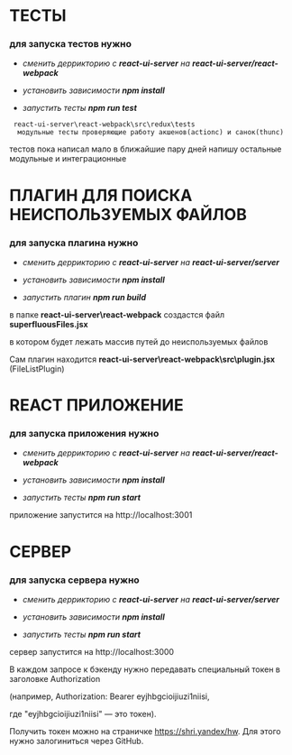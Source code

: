 # ТЕСТЫ 
 ### для запуска тестов нужно

*  *сменить деррикторию с **react-ui-server**  на **react-ui-server/react-webpack*** 

*  *установить зависимости **npm install***

* *запустить тесты **npm run test***
```
 react-ui-server\react-webpack\src\redux\tests
  модульные тесты проверяющие работу акшенов(actionc) и санок(thunc)
```

тестов пока написал мало в ближайшие пару дней напишу остальные модульные и интеграционные 


# ПЛАГИН ДЛЯ ПОИСКА НЕИСПОЛЬЗУЕМЫХ ФАЙЛОВ

### для запуска плагина нужно

*  *сменить деррикторию с **react-ui-server**  на **react-ui-server/server*** 

*  *установить зависимости **npm install***

* *запустить плагин **npm run build***

в папке  **react-ui-server\react-webpack** создастся файл **superfluousFiles.jsx**

в котором будет лежать массив путей до неиспользуемых файлов

Сам  плагин находится **react-ui-server\react-webpack\src\plugin.jsx** (FileListPlugin)


# REACT ПРИЛОЖЕНИЕ 

### для запуска приложения нужно

*  *сменить деррикторию с **react-ui-server**  на **react-ui-server/react-webpack*** 

*  *установить зависимости **npm install***

*  *запустить тесты **npm run start*** 

приложение запустится на http://localhost:3001


# СЕРВЕР

### для запуска сервера нужно

*  *сменить деррикторию с **react-ui-server**  на **react-ui-server/server*** 

*  *установить зависимости **npm install***

*  *запустить тесты **npm run start*** 

сервер запустится на http://localhost:3000


В каждом запросе к бэкенду нужно передавать специальный токен в заголовке Authorization 

(например, Authorization: Bearer eyjhbgcioijiuzi1niisi,


 где "eyjhbgcioijiuzi1niisi" — это токен).
 
 
  Получить токен можно на страничке https://shri.yandex/hw. Для этого нужно залогиниться через GitHub.
